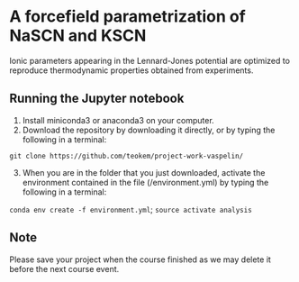# A forcefield parametrization of NaSCN and KSCN 

Ionic parameters appearing in the Lennard-Jones potential are optimized to reproduce thermodynamic properties obtained from experiments.

## Running the Jupyter notebook

1. Install miniconda3 or anaconda3 on your computer.
2. Download the repository by downloading it directly, or by typing the following in a terminal:

`git clone https://github.com/teokem/project-work-vaspelin/`

3. When you are in the folder that you just downloaded, activate the environment contained in the file (/environment.yml) by typing the following in a terminal:

`conda env create -f environment.yml`;
`source activate analysis`

## Note

Please save your project when the course finished as we may delete it before the next course event.
